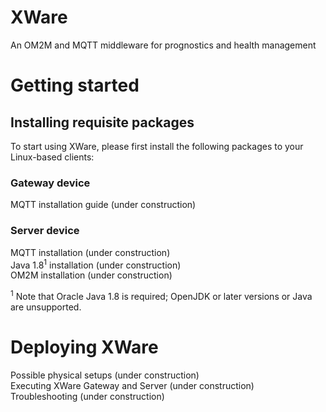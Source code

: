 # XWare
An OM2M and MQTT middleware for prognostics and health management

# Getting started

## Installing requisite packages

To start using XWare, please first install the following packages to your Linux-based clients:

### Gateway device

MQTT installation guide (under construction)

### Server device

MQTT installation (under construction)\
Java 1.8<sup>1</sup> installation (under construction)\
OM2M installation (under construction)

<sup>1</sup> Note that Oracle Java 1.8 is required; OpenJDK or later versions or Java are unsupported.

# Deploying XWare

Possible physical setups (under construction)\
Executing XWare Gateway and Server (under construction)\
Troubleshooting (under construction)
